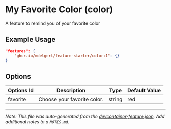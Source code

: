 
# My Favorite Color (color)

A feature to remind you of your favorite color

## Example Usage

```json
"features": {
    "ghcr.io/mdelgert/feature-starter/color:1": {}
}
```

## Options

| Options Id | Description | Type | Default Value |
|-----|-----|-----|-----|
| favorite | Choose your favorite color. | string | red |



---

_Note: This file was auto-generated from the [devcontainer-feature.json](https://github.com/mdelgert/feature-starter/blob/main/src/color/devcontainer-feature.json).  Add additional notes to a `NOTES.md`._
